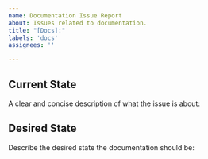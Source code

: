 ```yaml
---
name: Documentation Issue Report
about: Issues related to documentation.
title: "[Docs]:"
labels: 'docs'
assignees: ''

---
```


## Current State
A clear and concise description of what the issue is about:

## Desired State
Describe the desired state the documentation should be:

